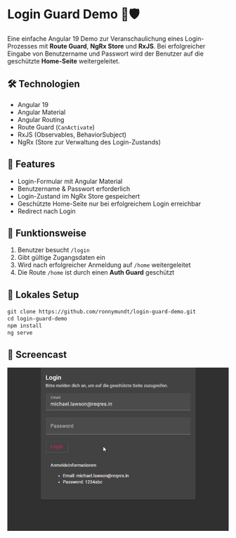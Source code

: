 # Login Guard Demo 🔐🛡️

Eine einfache Angular 19 Demo zur Veranschaulichung eines Login-Prozesses mit **Route Guard**, **NgRx Store** und **RxJS**. 
Bei erfolgreicher Eingabe von Benutzername und Passwort wird der Benutzer auf die geschützte **Home-Seite** weitergeleitet.

## 🛠️ Technologien

- Angular 19
- Angular Material
- Angular Routing
- Route Guard (`CanActivate`)
- RxJS (Observables, BehaviorSubject)
- NgRx (Store zur Verwaltung des Login-Zustands)

## 🚀 Features

- Login-Formular mit Angular Material
- Benutzername & Passwort erforderlich
- Login-Zustand im NgRx Store gespeichert
- Geschützte Home-Seite nur bei erfolgreichem Login erreichbar
- Redirect nach Login

## 🔐 Funktionsweise

1. Benutzer besucht `/login`
2. Gibt gültige Zugangsdaten ein
3. Wird nach erfolgreicher Anmeldung auf `/home` weitergeleitet
4. Die Route `/home` ist durch einen **Auth Guard** geschützt

## 🚀 Lokales Setup

```
git clone https://github.com/ronnymundt/login-guard-demo.git
cd login-guard-demo
npm install
ng serve
```

## 🎥 Screencast

![Screencast](/src/assets/screencast.gif)
